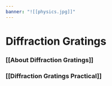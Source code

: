 ```yaml
---
banner: "![[physics.jpg]]"
---
```

# Diffraction Gratings

### [[About Diffraction Gratings]]

### [[Diffraction Gratings Practical]]

